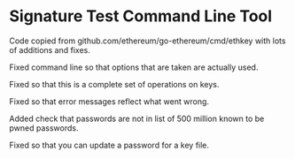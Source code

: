 Signature Test Command Line Tool
===============

Code copied from github.com/ethereum/go-ethereum/cmd/ethkey
with lots of additions and fixes.



Fixed command line so that options that are taken are actually used.

Fixed so that this is a complete set of operations on keys.

Fixed so that error messages reflect what went wrong.

Added check that passwords are not in list of 500 million known to be pwned
passwords.

Fixed so that you can update a password for a key file.


